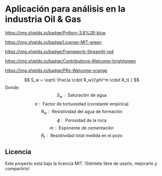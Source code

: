 # Aplicación para análisis en la industria Oil & Gas

https://img.shields.io/badge/Python-3.8%2B-blue

https://img.shields.io/badge/License-MIT-green

https://img.shields.io/badge/Framework-Streamlit-red

https://img.shields.io/badge/Contributions-Welcome-brightgreen

https://img.shields.io/badge/PRs-Welcome-orange

$$
S_w = \sqrt{ \frac{a \cdot R_w}{\phi^m \cdot R_t} }
$$
Donde:
$$
S_w: \text{ Saturación de agua}
$$
$$
a: \text{ Factor de tortuosidad (constante empírica)}
$$
$$
R_w: \text{ Resistividad del agua de formación}
$$
$$
\phi: \text{ Porosidad de la roca}
$$
$$
m: \text{ Exponente de cementación}
$$
$$
R_t: \text{ Resistividad total medida en el pozo}
$$

## Licencia

Este proyecto está bajo la licencia MIT. !Siéntete libre de usarlo, mejorarlo y compartirlo!
